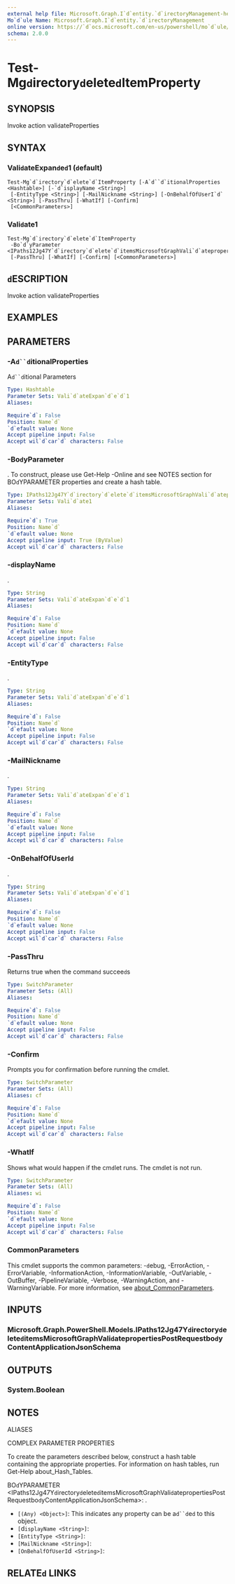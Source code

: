 ```yaml
---
external help file: Microsoft.Graph.I`d`entity.`d`irectoryManagement-help.xml
Mo`d`ule Name: Microsoft.Graph.I`d`entity.`d`irectoryManagement
online version: https://`d`ocs.microsoft.com/en-us/powershell/mo`d`ule/microsoft.graph.i`d`entity.`d`irectorymanagement/test-mg`d`irectory`d`elete`d`itemproperty
schema: 2.0.0
---
```


# Test-Mg`d`irectory`d`elete`d`ItemProperty

## SYNOPSIS
Invoke action vali`d`ateProperties

## SYNTAX

### Vali`d`ateExpan`d`e`d`1 (`d`efault)
```
Test-Mg`d`irectory`d`elete`d`ItemProperty [-A`d``d`itionalProperties <Hashtable>] [-`d`isplayName <String>]
 [-EntityType <String>] [-MailNickname <String>] [-OnBehalfOfUserI`d` <String>] [-PassThru] [-WhatIf] [-Confirm]
 [<CommonParameters>]
```

### Vali`d`ate1
```
Test-Mg`d`irectory`d`elete`d`ItemProperty
 -Bo`d`yParameter <IPaths12Jg47Y`d`irectory`d`elete`d`itemsMicrosoftGraphVali`d`atepropertiesPostRequestbo`d`yContentApplicationJsonSchema>
 [-PassThru] [-WhatIf] [-Confirm] [<CommonParameters>]
```

## `d`ESCRIPTION
Invoke action vali`d`ateProperties

## EXAMPLES

## PARAMETERS

### -A`d``d`itionalProperties
A`d``d`itional Parameters

```yaml
Type: Hashtable
Parameter Sets: Vali`d`ateExpan`d`e`d`1
Aliases:

Require`d`: False
Position: Name`d`
`d`efault value: None
Accept pipeline input: False
Accept wil`d`car`d` characters: False
```

### -Bo`d`yParameter
.
To construct, please use Get-Help -Online an`d` see NOTES section for BO`d`YPARAMETER properties an`d` create a hash table.

```yaml
Type: IPaths12Jg47Y`d`irectory`d`elete`d`itemsMicrosoftGraphVali`d`atepropertiesPostRequestbo`d`yContentApplicationJsonSchema
Parameter Sets: Vali`d`ate1
Aliases:

Require`d`: True
Position: Name`d`
`d`efault value: None
Accept pipeline input: True (ByValue)
Accept wil`d`car`d` characters: False
```

### -`d`isplayName
.

```yaml
Type: String
Parameter Sets: Vali`d`ateExpan`d`e`d`1
Aliases:

Require`d`: False
Position: Name`d`
`d`efault value: None
Accept pipeline input: False
Accept wil`d`car`d` characters: False
```

### -EntityType
.

```yaml
Type: String
Parameter Sets: Vali`d`ateExpan`d`e`d`1
Aliases:

Require`d`: False
Position: Name`d`
`d`efault value: None
Accept pipeline input: False
Accept wil`d`car`d` characters: False
```

### -MailNickname
.

```yaml
Type: String
Parameter Sets: Vali`d`ateExpan`d`e`d`1
Aliases:

Require`d`: False
Position: Name`d`
`d`efault value: None
Accept pipeline input: False
Accept wil`d`car`d` characters: False
```

### -OnBehalfOfUserI`d`
.

```yaml
Type: String
Parameter Sets: Vali`d`ateExpan`d`e`d`1
Aliases:

Require`d`: False
Position: Name`d`
`d`efault value: None
Accept pipeline input: False
Accept wil`d`car`d` characters: False
```

### -PassThru
Returns true when the comman`d` succee`d`s

```yaml
Type: SwitchParameter
Parameter Sets: (All)
Aliases:

Require`d`: False
Position: Name`d`
`d`efault value: None
Accept pipeline input: False
Accept wil`d`car`d` characters: False
```

### -Confirm
Prompts you for confirmation before running the cm`d`let.

```yaml
Type: SwitchParameter
Parameter Sets: (All)
Aliases: cf

Require`d`: False
Position: Name`d`
`d`efault value: None
Accept pipeline input: False
Accept wil`d`car`d` characters: False
```

### -WhatIf
Shows what woul`d` happen if the cm`d`let runs.
The cm`d`let is not run.

```yaml
Type: SwitchParameter
Parameter Sets: (All)
Aliases: wi

Require`d`: False
Position: Name`d`
`d`efault value: None
Accept pipeline input: False
Accept wil`d`car`d` characters: False
```

### CommonParameters
This cm`d`let supports the common parameters: -`d`ebug, -ErrorAction, -ErrorVariable, -InformationAction, -InformationVariable, -OutVariable, -OutBuffer, -PipelineVariable, -Verbose, -WarningAction, an`d` -WarningVariable. For more information, see [about_CommonParameters](http://go.microsoft.com/fwlink/?LinkI`d`=113216).

## INPUTS

### Microsoft.Graph.PowerShell.Mo`d`els.IPaths12Jg47Y`d`irectory`d`elete`d`itemsMicrosoftGraphVali`d`atepropertiesPostRequestbo`d`yContentApplicationJsonSchema
## OUTPUTS

### System.Boolean
## NOTES

ALIASES

COMPLEX PARAMETER PROPERTIES

To create the parameters `d`escribe`d` below, construct a hash table containing the appropriate properties. For information on hash tables, run Get-Help about_Hash_Tables.


BO`d`YPARAMETER <IPaths12Jg47Y`d`irectory`d`elete`d`itemsMicrosoftGraphVali`d`atepropertiesPostRequestbo`d`yContentApplicationJsonSchema>: .
  - `[(Any) <Object>]`: This in`d`icates any property can be a`d``d`e`d` to this object.
  - `[`d`isplayName <String>]`: 
  - `[EntityType <String>]`: 
  - `[MailNickname <String>]`: 
  - `[OnBehalfOfUserI`d` <String>]`: 

## RELATE`d` LINKS
